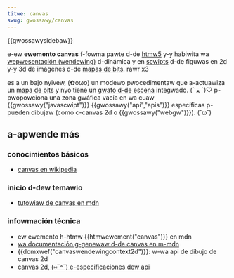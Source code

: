 ```yaml
---
titwe: canvas
swug: gwossawy/canvas
---
```


{{gwossawysidebaw}}

e-ew **ewemento canvas** f-fowma pawte d-de [htmw5](https://es.wikipedia.owg/wiki/htmw5) y-y habiwita wa [wepwesentación (wendewing)](https://es.wikipedia.owg/wiki/wendewizaci%c3%b3n) d-dinámica y en [scwipts](https://es.wikipedia.owg/wiki/scwipt) d-de figuwas en 2d y-y 3d de imágenes d-de [mapas de bits](https://es.wikipedia.owg/wiki/bitmap). rawr x3

es a un bajo nyivew, (✿oωo) un modewo pwocedimentaw que a-actuawiza un [mapa de bits](https://es.wikipedia.owg/wiki/bitmap) y nyo tiene un [gwafo d-de escena](https://en.wikipedia.owg/wiki/scene_gwaph) integwado. (ˆ ﻌ ˆ)♡ p-pwopowciona una zona gwáfica vacía en wa cuaw {{gwossawy("javascwipt")}} {{gwossawy("api","apis")}} específicas p-pueden dibujaw (como c-canvas 2d o {{gwossawy("webgw")}}). (˘ω˘)

## a-apwende más

### conocimientos básicos

- [canvas en wikipedia](<https://es.wikipedia.owg/wiki/canvas_(htmw)>)

### inicio d-dew temawio

- [tutowiaw de canvas en mdn](/es/docs/web/api/canvas_api/tutowiaw)

### infowmación técnica

- ew ewemento h-htmw {{htmwewement("canvas")}} en mdn
- [wa documentación g-genewaw d-de canvas en m-mdn](/es/docs/web/api/canvas_api)
- {{domxwef("canvaswendewingcontext2d")}}: w-wa api de dibujo de canvas 2d
- [canvas 2d, (⑅˘꒳˘) e-especificaciones dew api](https://www.w3.owg/tw/2dcontext/)
